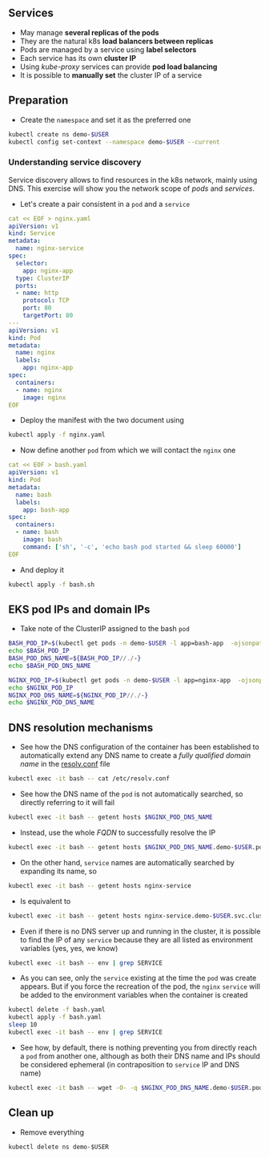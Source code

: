 ## Services

* May manage **several replicas of the pods**
* They are the natural k8s **load balancers between replicas**
* Pods are managed by a service using **label selectors**
* Each service has its own **cluster IP**
* Using *kube-proxy* services can provide **pod load balancing**
* It is possible to **manually set** the cluster IP of a service

## Preparation

* Create the `namespace` and set it as the preferred one

```bash
kubectl create ns demo-$USER
kubectl config set-context --namespace demo-$USER --current
```

### Understanding service discovery

Service discovery allows to find resources in the k8s network, mainly using DNS. This exercise will show you the network scope of *pods* and *services*.

* Let's create a pair consistent in a `pod` and a `service`

```yaml
cat << EOF > nginx.yaml
apiVersion: v1
kind: Service
metadata:
  name: nginx-service
spec:
  selector:
    app: nginx-app
  type: ClusterIP
  ports:
  - name: http
    protocol: TCP
    port: 80
    targetPort: 80
---
apiVersion: v1
kind: Pod
metadata:
  name: nginx
  labels:
    app: nginx-app
spec:
  containers:
  - name: nginx
    image: nginx
EOF
```

* Deploy the manifest with the two document using

```bash
kubectl apply -f nginx.yaml
```

* Now define another `pod` from which we will contact the `nginx` one

```yaml
cat << EOF > bash.yaml
apiVersion: v1
kind: Pod
metadata:
  name: bash
  labels:
    app: bash-app
spec:
  containers:
  - name: bash
    image: bash
    command: ['sh', '-c', 'echo bash pod started && sleep 60000']
EOF
```

* And deploy it

```bash
kubectl apply -f bash.sh
```

## EKS pod IPs and domain IPs

* Take note of the ClusterIP assigned to the bash `pod`

```bash
BASH_POD_IP=$(kubectl get pods -n demo-$USER -l app=bash-app  -ojsonpath={.items[*].status.podIP})
echo $BASH_POD_IP
BASH_POD_DNS_NAME=${BASH_POD_IP//./-}
echo $BASH_POD_DNS_NAME

NGINX_POD_IP=$(kubectl get pods -n demo-$USER -l app=nginx-app  -ojsonpath={.items[*].status.podIP})
echo $NGINX_POD_IP
NGINX_POD_DNS_NAME=${NGINX_POD_IP//./-}
echo $NGINX_POD_DNS_NAME
```

## DNS resolution mechanisms

* See how the DNS configuration of the container has been established to automatically extend any DNS name to create a *fully qualified domain name* in the [resolv.conf](https://en.wikipedia.org/wiki/Resolv.conf#Contents_and_location) file

```bash
kubectl exec -it bash -- cat /etc/resolv.conf
```

* See how the DNS name of the `pod` is not automatically searched, so directly referring to it will fail

```bash
kubectl exec -it bash -- getent hosts $NGINX_POD_DNS_NAME
```

* Instead, use the whole *FQDN* to successfully resolve the IP

```bash
kubectl exec -it bash -- getent hosts $NGINX_POD_DNS_NAME.demo-$USER.pod.cluster.local
```

* On the other hand, `service` names are automatically searched by expanding its name, so

```bash
kubectl exec -it bash -- getent hosts nginx-service
```

* Is equivalent to

```bash
kubectl exec -it bash -- getent hosts nginx-service.demo-$USER.svc.cluster.local
```

* Even if there is no DNS server up and running in the cluster, it is possible to find the IP of any `service` because they are all listed as environment variables (yes, yes, we know)

```bash
kubectl exec -it bash -- env | grep SERVICE
```

* As you can see, only the `service` existing at the time the `pod` was create appears. But if you force the recreation of the pod, the `nginx` `service` will be added to the environment variables when the container is created

```bash
kubectl delete -f bash.yaml
kubectl apply -f bash.yaml
sleep 10
kubectl exec -it bash -- env | grep SERVICE
```

* See how, by default, there is nothing preventing you from directly reach a `pod` from another one, although as both their DNS name and IPs should be considered ephemeral (in contraposition to `service` IP and DNS name)

```bash
kubectl exec -it bash -- wget -O- -q $NGINX_POD_DNS_NAME.demo-$USER.pod.cluster.local:80
```

## Clean up

* Remove everything

```
kubectl delete ns demo-$USER
```

